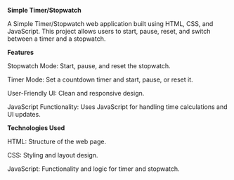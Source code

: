 **Simple Timer/Stopwatch**

A Simple Timer/Stopwatch web application built using HTML, CSS, and JavaScript. This project allows users to start, pause, reset, and switch between a timer and a stopwatch.

**Features**

Stopwatch Mode: Start, pause, and reset the stopwatch.

Timer Mode: Set a countdown timer and start, pause, or reset it.

User-Friendly UI: Clean and responsive design.

JavaScript Functionality: Uses JavaScript for handling time calculations and UI updates.

**Technologies Used**

HTML: Structure of the web page.

CSS: Styling and layout design.

JavaScript: Functionality and logic for timer and stopwatch.
